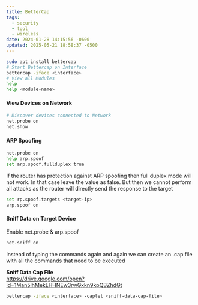 ```yaml
---
title: BetterCap
tags:
  - security
  - tool
  - wireless
date: 2024-01-28 14:15:56 -0600
updated: 2025-05-21 18:58:37 -0500
---
```


````bash
sudo apt install bettercap
# Start Bettercap on Interface
bettercap -iface <interface> 
# View all Modules
help 
help <module-name>
````

#### View Devices on Network

````bash
# Discover devices connected to Network
net.probe on 
net.show
````

#### ARP Spoofing

````bash
net.probe on
help arp.spoof
set arp.spoof.fullduplex true
````

If the router has protection against ARP spoofing then full duplex mode will not work. In that case leave the value as false. But then we cannot perform all attacks as the router will directly send the response to the target

````bash
set rp.spoof.targets <target-ip>
arp.spoof on
````

#### Sniff Data on Target Device

Enable net.probe & arp.spoof

````bash
net.sniff on
````

Instead of typing the commands again and again we can create an .cap file with all the commands that need to be executed

**Sniff Data Cap File**   
<https://drive.google.com/open?id=1Man5IhMekLHHNEw3rwGxkn9kpQBZhdGt>

````bash
bettercap -iface <interface> -caplet <sniff-data-cap-file>
````
